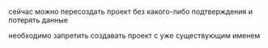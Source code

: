 сейчас можно пересоздать проект без какого-либо подтверждения и потерять данные

необходимо запретить создавать проект с уже существующим именем